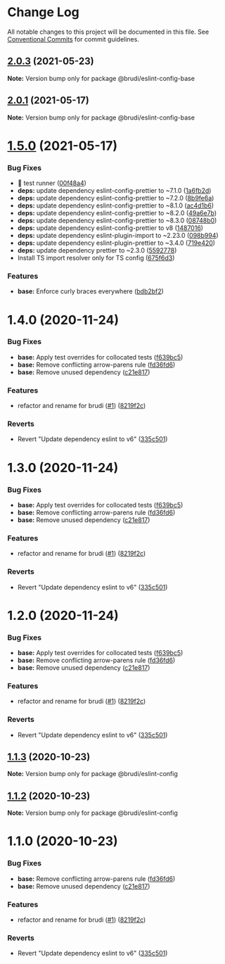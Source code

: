 # Change Log

All notable changes to this project will be documented in this file.
See [Conventional Commits](https://conventionalcommits.org) for commit guidelines.

## [2.0.3](https://github.com/brudi/eslint-config/compare/@brudi/eslint-config-base@2.0.1...@brudi/eslint-config-base@2.0.3) (2021-05-23)

**Note:** Version bump only for package @brudi/eslint-config-base





## [2.0.1](https://github.com/brudi/eslint-config/compare/@brudi/eslint-config-base@1.5.0...@brudi/eslint-config-base@2.0.1) (2021-05-17)

**Note:** Version bump only for package @brudi/eslint-config-base





# [1.5.0](https://github.com/brudi/eslint-config/compare/@brudi/eslint-config-base@1.4.0...@brudi/eslint-config-base@1.5.0) (2021-05-17)


### Bug Fixes

* 🐛 test runner ([00f48a4](https://github.com/brudi/eslint-config/commit/00f48a4dd2cf67ca538570a805f2728279304ffc))
* **deps:** update dependency eslint-config-prettier to ~7.1.0 ([1a6fb2d](https://github.com/brudi/eslint-config/commit/1a6fb2d951fc72a8a9729a891f72cd17240a5a2f))
* **deps:** update dependency eslint-config-prettier to ~7.2.0 ([8b9fe6a](https://github.com/brudi/eslint-config/commit/8b9fe6a47a97fe149e29f5b45e6a7a176ec78359))
* **deps:** update dependency eslint-config-prettier to ~8.1.0 ([ac4d1b6](https://github.com/brudi/eslint-config/commit/ac4d1b665ec3bf01e23764d10155c895e997743c))
* **deps:** update dependency eslint-config-prettier to ~8.2.0 ([49a6e7b](https://github.com/brudi/eslint-config/commit/49a6e7b0ba2309692625f220192126837bac2fbc))
* **deps:** update dependency eslint-config-prettier to ~8.3.0 ([08748b0](https://github.com/brudi/eslint-config/commit/08748b004f2f792bab1064308d833dbc89031bf7))
* **deps:** update dependency eslint-config-prettier to v8 ([1487016](https://github.com/brudi/eslint-config/commit/1487016b2c93517cfa5db566741eea2e23677fdb))
* **deps:** update dependency eslint-plugin-import to ~2.23.0 ([098b994](https://github.com/brudi/eslint-config/commit/098b99416a047385c4deb20dcb270c232f54c6d4))
* **deps:** update dependency eslint-plugin-prettier to ~3.4.0 ([719e420](https://github.com/brudi/eslint-config/commit/719e4201117b9e98e5dc1bbff7feb0ffaad41d13))
* **deps:** update dependency prettier to ~2.3.0 ([5592778](https://github.com/brudi/eslint-config/commit/5592778325ba6209467bcbabeaa2506337af012e))
* Install TS import resolver only for TS config ([675f6d3](https://github.com/brudi/eslint-config/commit/675f6d37484f82e99b1adfe7d35ee19c226b4f09))


### Features

* **base:** Enforce curly braces everywhere ([bdb2bf2](https://github.com/brudi/eslint-config/commit/bdb2bf27cde59307c41b286a3742a38b7a451306))





# 1.4.0 (2020-11-24)


### Bug Fixes

* **base:** Apply test overrides for collocated tests ([f639bc5](https://github.com/brudi/eslint-config/commit/f639bc51de17a00dc9c7968cbd0e21276de236ca))
* **base:** Remove conflicting arrow-parens rule ([fd36fd6](https://github.com/brudi/eslint-config/commit/fd36fd6041191608ed79efaaa6b0b806ce100ea7))
* **base:** Remove unused dependency ([c21e817](https://github.com/brudi/eslint-config/commit/c21e817e4d64e552ecf7251f63f4605c4c3d401b))


### Features

* refactor and rename for brudi ([#1](https://github.com/brudi/eslint-config/issues/1)) ([8219f2c](https://github.com/brudi/eslint-config/commit/8219f2cf169096344f1fe36c317fc48b41abe29b))


### Reverts

* Revert "Update dependency eslint to v6" ([335c501](https://github.com/brudi/eslint-config/commit/335c50104de590c5f1ca3defe7377027b61f6bc0))





# 1.3.0 (2020-11-24)


### Bug Fixes

* **base:** Apply test overrides for collocated tests ([f639bc5](https://github.com/brudi/eslint-config/commit/f639bc51de17a00dc9c7968cbd0e21276de236ca))
* **base:** Remove conflicting arrow-parens rule ([fd36fd6](https://github.com/brudi/eslint-config/commit/fd36fd6041191608ed79efaaa6b0b806ce100ea7))
* **base:** Remove unused dependency ([c21e817](https://github.com/brudi/eslint-config/commit/c21e817e4d64e552ecf7251f63f4605c4c3d401b))


### Features

* refactor and rename for brudi ([#1](https://github.com/brudi/eslint-config/issues/1)) ([8219f2c](https://github.com/brudi/eslint-config/commit/8219f2cf169096344f1fe36c317fc48b41abe29b))


### Reverts

* Revert "Update dependency eslint to v6" ([335c501](https://github.com/brudi/eslint-config/commit/335c50104de590c5f1ca3defe7377027b61f6bc0))





# 1.2.0 (2020-11-24)


### Bug Fixes

* **base:** Apply test overrides for collocated tests ([f639bc5](https://github.com/brudi/eslint-config/commit/f639bc51de17a00dc9c7968cbd0e21276de236ca))
* **base:** Remove conflicting arrow-parens rule ([fd36fd6](https://github.com/brudi/eslint-config/commit/fd36fd6041191608ed79efaaa6b0b806ce100ea7))
* **base:** Remove unused dependency ([c21e817](https://github.com/brudi/eslint-config/commit/c21e817e4d64e552ecf7251f63f4605c4c3d401b))


### Features

* refactor and rename for brudi ([#1](https://github.com/brudi/eslint-config/issues/1)) ([8219f2c](https://github.com/brudi/eslint-config/commit/8219f2cf169096344f1fe36c317fc48b41abe29b))


### Reverts

* Revert "Update dependency eslint to v6" ([335c501](https://github.com/brudi/eslint-config/commit/335c50104de590c5f1ca3defe7377027b61f6bc0))





## [1.1.3](https://github.com/brudi/eslint-config/compare/@brudi/eslint-config@1.1.2...@brudi/eslint-config@1.1.3) (2020-10-23)

**Note:** Version bump only for package @brudi/eslint-config





## [1.1.2](https://github.com/brudi/eslint-config/compare/@brudi/eslint-config@1.1.0...@brudi/eslint-config@1.1.2) (2020-10-23)

**Note:** Version bump only for package @brudi/eslint-config





# 1.1.0 (2020-10-23)


### Bug Fixes

* **base:** Remove conflicting arrow-parens rule ([fd36fd6](https://github.com/brudi/eslint-config/commit/fd36fd6041191608ed79efaaa6b0b806ce100ea7))
* **base:** Remove unused dependency ([c21e817](https://github.com/brudi/eslint-config/commit/c21e817e4d64e552ecf7251f63f4605c4c3d401b))


### Features

* refactor and rename for brudi ([#1](https://github.com/brudi/eslint-config/issues/1)) ([8219f2c](https://github.com/brudi/eslint-config/commit/8219f2cf169096344f1fe36c317fc48b41abe29b))


### Reverts

* Revert "Update dependency eslint to v6" ([335c501](https://github.com/brudi/eslint-config/commit/335c50104de590c5f1ca3defe7377027b61f6bc0))

